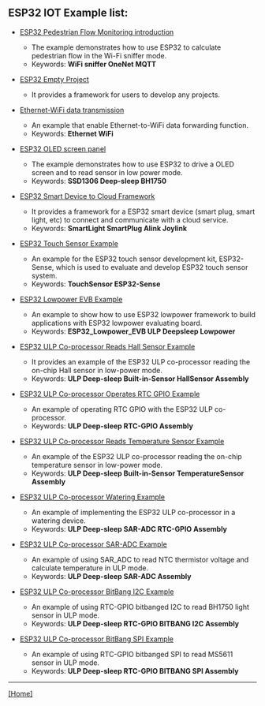 
## ESP32 IOT Example list:
* [ESP32 Pedestrian Flow Monitoring introduction](./check_pedestrian_flow)
    - The example demonstrates how to use ESP32 to calculate pedestrian flow in the Wi-Fi sniffer mode. 
    - Keywords: __WiFi sniffer OneNet MQTT__

* [ESP32 Empty Project](./empty_project)
    - It provides a framework for users to develop any projects.


* [Ethernet-WiFi data transmission](./eth2wifi)
    - An example that enable Ethernet-to-WiFi data forwarding function. 
    - Keywords: __Ethernet WiFi__


* [ESP32 OLED screen panel](./oled_screen_module)
    - The example demonstrates how to use ESP32 to drive a OLED screen and to read sensor in low power mode. 
    - Keywords: __SSD1306 Deep-sleep BH1750__


* [ESP32 Smart Device to Cloud Framework](./smart_device)
    - It provides a framework for a ESP32 smart device (smart plug, smart light, etc) to connect and communicate with a cloud service.
    - Keywords: __SmartLight SmartPlug Alink Joylink__


* [ESP32 Touch Sensor Example](./touch_pad_evb)
    - An example for the ESP32 touch sensor development kit, ESP32-Sense, which is used to evaluate and develop ESP32 touch sensor system.
    - Keywords: __TouchSensor ESP32-Sense__

* [ESP32 Lowpower EVB Example](./lowpower_evb)
    - An example to show how to use ESP32 lowpower framework to build applications with ESP32 lowpower evaluating board.
    - Keywords: __ESP32_Lowpower_EVB ULP Deepsleep Lowpower__

* [ESP32 ULP Co-processor Reads Hall Sensor Example](./ulp_examples/ulp_hall_sensor)
    - It provides an example of the ESP32 ULP co-processor reading the on-chip Hall sensor in low-power mode.
    - Keywords: __ULP Deep-sleep  Built-in-Sensor HallSensor Assembly__


* [ESP32 ULP Co-processor Operates RTC GPIO Example](./ulp_examples/ulp_rtc_gpio)
    - An example of operating RTC GPIO with the ESP32 ULP co-processor.
    - Keywords: __ULP Deep-sleep  RTC-GPIO Assembly__


* [ESP32 ULP Co-processor Reads Temperature Sensor Example](./ulp_examples/ulp_tsens)
    - An example of the ESP32 ULP co-processor reading the on-chip temperature sensor in low-power mode.
    - Keywords: __ULP Deep-sleep  Built-in-Sensor TemperatureSensor Assembly__


* [ESP32 ULP Co-processor Watering Example](./ulp_examples/ulp_watering_device)
    - An example of implementing the ESP32 ULP co-processor in a watering device.
    - Keywords: __ULP Deep-sleep  SAR-ADC RTC-GPIO Assembly__


* [ESP32 ULP Co-processor SAR-ADC Example](./ulp_examples/ulp_adc)
    - An example of using SAR_ADC to read NTC thermistor voltage and calculate temperature in ULP mode.
    - Keywords: __ULP Deep-sleep  SAR-ADC  Assembly__


* [ESP32 ULP Co-processor BitBang I2C Example](./ulp_examples/ulp_i2c_bitbang)
    -  An example of using RTC-GPIO bitbanged I2C to read BH1750 light sensor in ULP mode.
    - Keywords: __ULP Deep-sleep  RTC-GPIO  BITBANG  I2C  Assembly__


* [ESP32 ULP Co-processor BitBang SPI Example](examples/ulp_examples/ulp_spi)
    -  An example of using RTC-GPIO bitbanged SPI to read MS5611 sensor in ULP mode.
    - Keywords: __ULP Deep-sleep  RTC-GPIO  BITBANG  SPI  Assembly__

---


[[Home]](../readme.md)